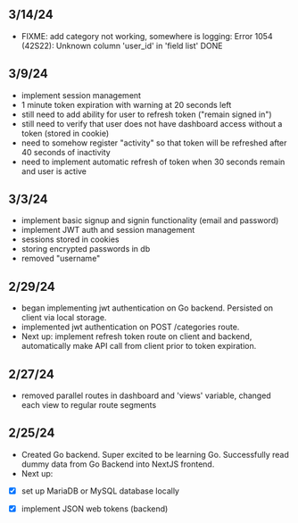 ## 3/14/24

- FIXME: add category not working, somewhere is logging: Error 1054 (42S22): Unknown column 'user_id' in 'field list' DONE

## 3/9/24

- implement session management
- 1 minute token expiration with warning at 20 seconds left
- still need to add ability for user to refresh token ("remain signed in")
- still need to verify that user does not have dashboard access without a token (stored in cookie)
- need to somehow register "activity" so that token will be refreshed after 40 seconds of inactivity
- need to implement automatic refresh of token when 30 seconds remain and user is active 

## 3/3/24

- implement basic signup and signin functionality (email and password)
- implement JWT auth and session management
- sessions stored in cookies
- storing encrypted passwords in db
- removed "username"

## 2/29/24

- began implementing jwt authentication on Go backend. Persisted on client via local storage.
- implemented jwt authentication on POST /categories route.
- Next up: implement refresh token route on client and backend, automatically make API call from client prior to token expiration.

## 2/27/24

- removed parallel routes in dashboard and 'views' variable, changed each view to regular route segments

## 2/25/24

- Created Go backend.  Super excited to be learning Go. Successfully read dummy data from Go Backend into NextJS frontend.
- Next up: 
- [x] set up MariaDB or MySQL database locally 
- [x] implement JSON web tokens (backend)

